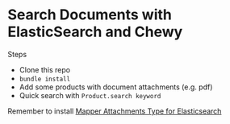 # Search Documents with ElasticSearch and Chewy

Steps

- Clone this repo
- `bundle install`
- Add some products with document attachments (e.g. pdf)
- Quick search with `Product.search keyword`

Remember to install [Mapper Attachments Type for Elasticsearch](https://github.com/elastic/elasticsearch-mapper-attachments)
